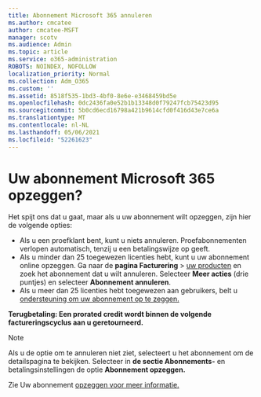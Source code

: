 ```yaml
---
title: Abonnement Microsoft 365 annuleren
ms.author: cmcatee
author: cmcatee-MSFT
manager: scotv
ms.audience: Admin
ms.topic: article
ms.service: o365-administration
ROBOTS: NOINDEX, NOFOLLOW
localization_priority: Normal
ms.collection: Adm_O365
ms.custom: ''
ms.assetid: 8518f535-1bd3-4bf0-8e6e-e3468459bd5e
ms.openlocfilehash: 0dc2436fa0e52b1b13348d0f79247fcb75423d95
ms.sourcegitcommit: 5b0cd6ecd16798a421b9614cfd0f416d43e7ce6a
ms.translationtype: MT
ms.contentlocale: nl-NL
ms.lasthandoff: 05/06/2021
ms.locfileid: "52261623"
---
```

# <a name="canceling-your-microsoft-365-subscription"></a>Uw abonnement Microsoft 365 opzeggen?

Het spijt ons dat u gaat, maar als u uw abonnement wilt opzeggen, zijn hier de volgende opties:
  
- Als u een proefklant bent, kunt u niets annuleren. Proefabonnementen verlopen automatisch, tenzij u een betalingswijze op geeft.
- Als u minder dan 25 toegewezen licenties hebt, kunt u uw abonnement online opzeggen. Ga naar de **pagina Facturering** \> [uw producten](https://go.microsoft.com/fwlink/p/?linkid=842054) en zoek het abonnement dat u wilt annuleren. Selecteer **Meer acties** (drie puntjes) en selecteer **Abonnement annuleren**.
- Als u meer dan 25 licenties hebt toegewezen aan gebruikers, belt u [ondersteuning om uw abonnement op te zeggen.](/microsoft-365/admin/contact-support-for-business-products?view=o365-worldwide)

**Terugbetaling: Een prorated credit wordt binnen de volgende factureringscyclus aan u geretourneerd.**

> [!NOTE]
> Als u de optie om te annuleren niet ziet, selecteert u het abonnement om de detailspagina te bekijken. Selecteer in **de sectie Abonnements-** en betalingsinstellingen de optie **Abonnement opzeggen.**

Zie Uw abonnement [opzeggen voor meer informatie.](https://docs.microsoft.com/microsoft-365/commerce/subscriptions/cancel-your-subscription)